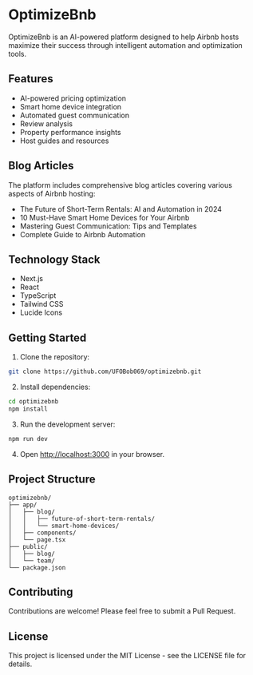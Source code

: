 # OptimizeBnb

OptimizeBnb is an AI-powered platform designed to help Airbnb hosts maximize their success through intelligent automation and optimization tools.

## Features

- AI-powered pricing optimization
- Smart home device integration
- Automated guest communication
- Review analysis
- Property performance insights
- Host guides and resources

## Blog Articles

The platform includes comprehensive blog articles covering various aspects of Airbnb hosting:

- The Future of Short-Term Rentals: AI and Automation in 2024
- 10 Must-Have Smart Home Devices for Your Airbnb
- Mastering Guest Communication: Tips and Templates
- Complete Guide to Airbnb Automation

## Technology Stack

- Next.js
- React
- TypeScript
- Tailwind CSS
- Lucide Icons

## Getting Started

1. Clone the repository:
```bash
git clone https://github.com/UFOBob069/optimizebnb.git
```

2. Install dependencies:
```bash
cd optimizebnb
npm install
```

3. Run the development server:
```bash
npm run dev
```

4. Open [http://localhost:3000](http://localhost:3000) in your browser.

## Project Structure

```
optimizebnb/
├── app/
│   ├── blog/
│   │   ├── future-of-short-term-rentals/
│   │   └── smart-home-devices/
│   ├── components/
│   └── page.tsx
├── public/
│   ├── blog/
│   └── team/
└── package.json
```

## Contributing

Contributions are welcome! Please feel free to submit a Pull Request.

## License

This project is licensed under the MIT License - see the LICENSE file for details.

